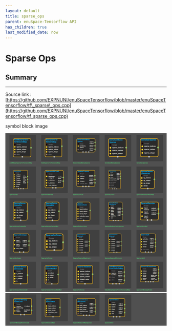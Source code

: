 ```yaml
--- 
layout: default 
title: sparse_ops 
parent: enuSpace-Tensorflow API 
has_children: true 
last_modified_date: now 
--- 
```


# Sparse Ops

## Summary

---

Source link : [https://github.com/EXPNUNI/enuSpaceTensorflow/blob/master/enuSpaceTensorflow/tf\_sparse\_ops.cpp](https://github.com/EXPNUNI/enuSpaceTensorflow/blob/master/enuSpaceTensorflow/tf_sparse_ops.cpp)

symbol block image 

![](./assets/tf_sparse_ops_symbols1.png)![](/assets/tf_sparse_ops_symbols2.png)

